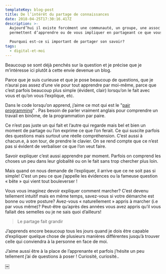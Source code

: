 ```yaml
---
templateKey: blog-post
title: De l’intérêt du partage de connaissances
date: 2018-04-25T17:30:16.417Z
description: >-
  Aujourd’hui il existe forcément une communauté, un groupe, une assoc’ qui vous
  permettent d’apprendre ou de vous impliquer en partageant ce que vous savez.

  Pourquoi est-ce si important de partager son savoir?
tags:
  - digital-et-moi
---
```

Beaucoup se sont déjà penchés sur la question et je précise que je m’intéresse ici plutôt à cette envie devenue un blog.

Parce que je suis curieuse et que je pose beaucoup de questions, que je n’aurai pas assez d’une vie pour tout apprendre par moi-même, parce que c’est parfois beaucoup plus simple (évident, clair) lorsqu’on le fait avec vous et qu’on vous l’explique, etc.

Dans le code lorsqu’on apprend, j’aime ce mot qui est le "[pair programming](https://fr.wikipedia.org/wiki/Programmation_en_binôme)" . Pas besoin de parler vraiment anglais pour comprendre un travail en binôme, de la programmation par paire.

Ce n’est pas juste un qui fait et l’autre qui regarde mais bel et bien un moment de partage ou l’on exprime ce que l’on ferait. Ce qui suscite parfois des questions mais surtout une réelle compréhension. C’est aussi à chacun.e, à son tour, de prendre le clavier. On se rend compte que ce n’est pas si évident de verbaliser ce que l’on veut faire.

Savoir expliquer c’est aussi apprendre par moment. Parfois on comprend les choses un peu dans leur globalité ou on le fait sans trop chercher plus loin.

Mais quand on nous demande de l’expliquer, il arrive que ce ne soit pas si simple! C’est un peu ce que j’appelle les évidences ou la fameuse question « bête » qui vient tout bouleverser !

Vous vous imaginez devoir expliquer comment marcher? C’est devenu tellement intuitif mais en même temps, savez-vous si votre démarche est bonne ou votre posture? Avez-vous « naturellement » appris à marcher (i.e par vous même)? Peut-être qu’après des années vous avez appris qu’il vous fallait des semelles ou je ne sais quoi d’ailleurs!

> Le partage fait grandir

J’apprends encore beaucoup tous les jours quand je dois être capable d’expliquer quelque chose de plusieurs manières différentes jusqu’à trouver celle qui conviendra à la personne en face de moi.

J’aime aussi être à la place de l’apprenante et parfois j’hésite un peu tellement j’ai de questions à poser ! Curiosité, curiosité.. 

￼
